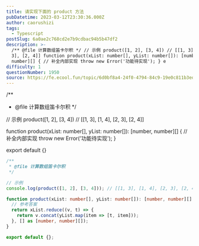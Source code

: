 ```yaml
---
title: 请实现下面的 product 方法
pubDatetime: 2023-03-12T23:30:36.000Z
author: caorushizi
tags:
  - Typescript
postSlug: 6a0ae2c768cd2e7b9cdbac94b5b47df2
description: >-
  /** @file 计算数组笛卡尔积 */ // 示例 product([1, 2], [3, 4]) // [[1, 3], [1, 4], [2,
  3], [2, 4]] function product(xList: number[], yList: number[]): [number,
  number][] { // 补全内部实现 throw new Error('功能待实现'); } e
difficulty: 1
questionNumber: 1950
source: https://fe.ecool.fun/topic/6d0bf8a4-24f0-4794-84c9-19e0c811b3ed
---
```


/\*\*

- @file 计算数组笛卡尔积
  \*/

// 示例
product([1, 2], [3, 4]) // [[1, 3], [1, 4], [2, 3], [2, 4]]

function product(xList: number[], yList: number[]): [number, number][] {
// 补全内部实现
throw new Error('功能待实现');
}

export default {}

```ts
/**
 * @file 计算数组笛卡尔积
 */

// 示例
console.log(product([1, 2], [3, 4])); // [[1, 3], [1, 4], [2, 3], [2, 4]]

function product(xList: number[], yList: number[]): [number, number][] {
  // 参考答案
  return xList.reduce((v, t) => {
    return v.concat(yList.map(item => [t, item]));
  }, [] as [number, number][]);
}

export default {};
```
